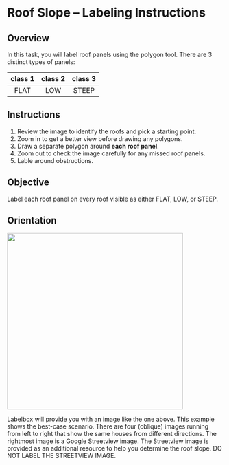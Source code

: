 # Roof Slope – Labeling Instructions

## Overview

In this task, you will label roof panels using the polygon tool. There are 3 distinct types of panels:

class 1|class 2|class 3
:-----:|:-----:|:-----:
FLAT    | LOW | STEEP

## Instructions

1. Review the image to identify the roofs and pick a starting point.
1. Zoom in to get a better view before drawing any polygons.
1. Draw a separate polygon around **each roof panel**.
1. Zoom out to check the image carefully for any missed roof panels.
1. Lable around obstructions.

## Objective 
Label each roof panel on every roof visible as either FLAT, LOW, or STEEP.

## Orientation
<img src="images/exterior_edge.jpeg" width=410 height=410>

Labelbox will provide you with an image like the one above. This example shows the best-case scenario. There are four (oblique) images running from left to right that show the same houses from different directions. The rightmost image is a Google Streetview image. The Streetview image is provided as an additional resource to help you determine the roof slope. DO NOT LABEL THE STREETVIEW IMAGE. 
